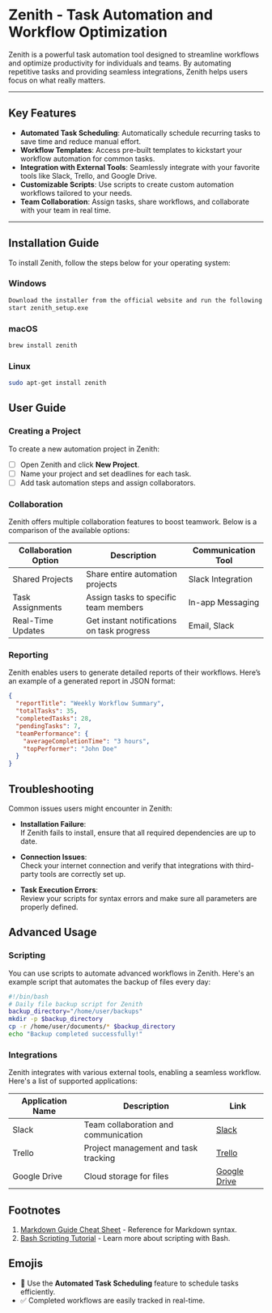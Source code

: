 # Zenith - Task Automation and Workflow Optimization

Zenith is a powerful task automation tool designed to streamline workflows and optimize productivity for individuals and teams. By automating repetitive tasks and providing seamless integrations, Zenith helps users focus on what really matters.

---

## Key Features

- **Automated Task Scheduling**: Automatically schedule recurring tasks to save time and reduce manual effort.
- **Workflow Templates**: Access pre-built templates to kickstart your workflow automation for common tasks.
- **Integration with External Tools**: Seamlessly integrate with your favorite tools like Slack, Trello, and Google Drive.
- **Customizable Scripts**: Use scripts to create custom automation workflows tailored to your needs.
- **Team Collaboration**: Assign tasks, share workflows, and collaborate with your team in real time.

---

## Installation Guide

To install Zenith, follow the steps below for your operating system:

### Windows
```bash
Download the installer from the official website and run the following command:
start zenith_setup.exe
```
### macOS
```bash
brew install zenith
```
### Linux
```bash
sudo apt-get install zenith
```
## User Guide

### Creating a Project

To create a new automation project in Zenith:

- [ ] Open Zenith and click **New Project**.
- [ ] Name your project and set deadlines for each task.
- [ ] Add task automation steps and assign collaborators.

### Collaboration

Zenith offers multiple collaboration features to boost teamwork. Below is a comparison of the available options:

| Collaboration Option  | Description                             | Communication Tool |
|-----------------------|-----------------------------------------|--------------------|
| Shared Projects        | Share entire automation projects        | Slack Integration  |
| Task Assignments       | Assign tasks to specific team members   | In-app Messaging   |
| Real-Time Updates      | Get instant notifications on task progress | Email, Slack       |

### Reporting

Zenith enables users to generate detailed reports of their workflows. Here’s an example of a generated report in JSON format:

```json
{
  "reportTitle": "Weekly Workflow Summary",
  "totalTasks": 35,
  "completedTasks": 28,
  "pendingTasks": 7,
  "teamPerformance": {
    "averageCompletionTime": "3 hours",
    "topPerformer": "John Doe"
  }
}
```
## Troubleshooting

Common issues users might encounter in Zenith:

- **Installation Failure**:  
  If Zenith fails to install, ensure that all required dependencies are up to date.

- **Connection Issues**:  
  Check your internet connection and verify that integrations with third-party tools are correctly set up.

- **Task Execution Errors**:  
  Review your scripts for syntax errors and make sure all parameters are properly defined.

## Advanced Usage

### Scripting

You can use scripts to automate advanced workflows in Zenith. Here's an example script that automates the backup of files every day:

```bash
#!/bin/bash
# Daily file backup script for Zenith
backup_directory="/home/user/backups"
mkdir -p $backup_directory
cp -r /home/user/documents/* $backup_directory
echo "Backup completed successfully!"
```
### Integrations

Zenith integrates with various external tools, enabling a seamless workflow. Here's a list of supported applications:

| Application Name  | Description                             | Link               |
|-------------------|-----------------------------------------|--------------------|
| Slack             | Team collaboration and communication    | [Slack](https://slack.com) |
| Trello            | Project management and task tracking     | [Trello](https://trello.com) |
| Google Drive      | Cloud storage for files                  | [Google Drive](https://drive.google.com) |

## Footnotes

1. [Markdown Guide Cheat Sheet](https://www.markdownguide.org/cheat-sheet) - Reference for Markdown syntax.
2. [Bash Scripting Tutorial](https://linuxconfig.org/bash-scripting-tutorial-for-beginners) - Learn more about scripting with Bash.

## Emojis

- 📅 Use the **Automated Task Scheduling** feature to schedule tasks efficiently.
- ✅ Completed workflows are easily tracked in real-time.















      
